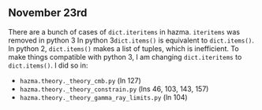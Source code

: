 November 23rd
-------------
There are a bunch of cases of `dict.iteritems` in hazma. `iteritems` was removed in python 3 In python 3`dict.items()` is equivalent to `dict.items()`. In python 2, `dict.items()` makes a list of tuples, which is inefficient. To make things compatible with python 3, I am changing `dict.iteritems` to `dict.items()`. I did so in: 
- `hazma.theory._theory_cmb.py` (ln 127)
- `hazma.theory._theory_constrain.py` (lns 46, 103, 143, 157)
- `hazma.theory._theory_gamma_ray_limits.py` (ln 104)